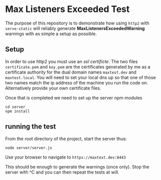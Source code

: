 # Max Listeners Exceeded Test

The purpose of this repository is to demonstrate how using `http2` with `serve-static` will reliably
generate **MaxListenersExceededWarning** warnings with as simple a setup as possible.


## Setup
In order to use http2 you must use an *ssl certificte*.  The two files `certificate.pem` and `key.pem` are the certificates generated by me as a certificate authority for the dual domain names `maxtest.dev` and `maxtest.local`.  You will need to set your local dns up  so that one of those two names match the ip address of the machine you run the code on. Alternatively provide your own certificate files.

Once that is completed we need to set up the server npm modules

```
cd server
npm install
```
## running the test

From the root directory of the project, start the server thus:
```
node server/server.js
```

Use your browser to navigate to `https://maxtext.dev:8443`

This should be enough to generate the warnings (once only).  Stop the server with ^C and you can then repeat the tests at will.


